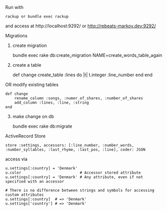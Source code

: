 Run with  

	rackup or bundle exec rackup

and access at 
	http://localhost:9292/ or http://rebeats-markov.dev:9292/

Migrations

1) create migration

	bundle exec rake db:create_migration NAME=create_words_table_again

2) create a table

	def change
		create_table :lines do |t|
		      t.integer :line_number
		end
	end

OR modify existing tables

	def change
	  	rename_column :songs, :numer_of_shares, :number_of_shares
	  	add_column :lines, :line, :string
	end

3) make change on db

	bundle exec rake db:migrate


ActiveRecord Store

 	store :settings, accessors: [:line_number, :number_words, :number_syllables, :last_rhyme, :last_pos, :line], coder: JSON

access via

  	u.settings[:country] = 'Denmark' 
  	u.color                          # Accessor stored attribute
	u.settings[:country] = 'Denmark' # Any attribute, even if not specified with an accessor

	# There is no difference between strings and symbols for accessing custom attributes
	u.settings[:country]  # => 'Denmark'
	u.settings['country'] # => 'Denmark'